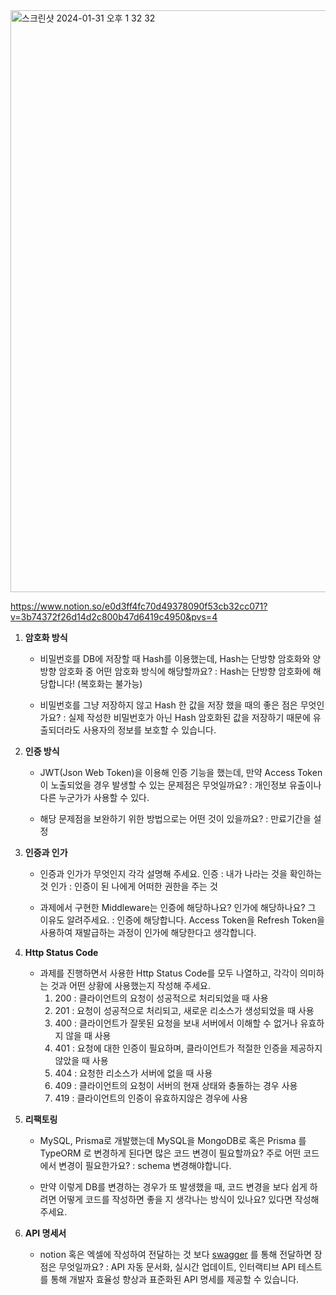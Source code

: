 <img width="931" alt="스크린샷 2024-01-31 오후 1 32 32" src="https://github.com/sssujijl/node.js_report/assets/154482647/cf0025ea-6776-4e8c-acfa-a4138f7fec52">

https://www.notion.so/e0d3ff4fc70d49378090f53cb32cc071?v=3b74372f26d14d2c800b47d6419c4950&pvs=4

1. **암호화 방식**
    - 비밀번호를 DB에 저장할 때 Hash를 이용했는데, Hash는 단방향 암호화와 양방향 암호화 중 어떤 암호화 방식에 해당할까요?
        : Hash는 단방향 암호화에 해당합니다! (복호화는 불가능)

    - 비밀번호를 그냥 저장하지 않고 Hash 한 값을 저장 했을 때의 좋은 점은 무엇인가요?
        : 실제 작성한 비밀번호가 아닌 Hash 암호화된 값을 저장하기 때문에 유출되더라도 사용자의 정보를 보호할 수 있습니다.

2. **인증 방식**
    - JWT(Json Web Token)을 이용해 인증 기능을 했는데, 만약 Access Token이 노출되었을 경우 발생할 수 있는 문제점은 무엇일까요?
        : 개인정보 유출이나 다른 누군가가 사용할 수 있다.

    - 해당 문제점을 보완하기 위한 방법으로는 어떤 것이 있을까요?
        : 만료기간을 설정

3. **인증과 인가**
    - 인증과 인가가 무엇인지 각각 설명해 주세요.
        인증 : 내가 나라는 것을 확인하는 것
        인가 : 인증이 된 나에게 어떠한 권한을 주는 것

    - 과제에서 구현한 Middleware는 인증에 해당하나요? 인가에 해당하나요? 그 이유도 알려주세요.
        : 인증에 해당합니다.
        Access Token을 Refresh Token을 사용하여 재발급하는 과정이 인가에 해당한다고 생각합니다.

4. **Http Status Code**
    - 과제를 진행하면서 사용한 Http Status Code를 모두 나열하고, 각각이 의미하는 것과 어떤 상황에 사용했는지 작성해 주세요.
        1. 200 : 클라이언트의 요청이 성공적으로 처리되었을 때 사용
        2. 201 : 요청이 성공적으로 처리되고, 새로운 리소스가 생성되었을 때 사용
        3. 400 : 클라이언트가 잘못된 요청을 보내 서버에서 이해할 수 없거나 유효하지 않을 때 사용
        4. 401 : 요청에 대한 인증이 필요하며, 클라이언트가 적절한 인증을 제공하지 않았을 때 사용
        5. 404 : 요청한 리소스가 서버에 없을 때 사용
        6. 409 : 클라이언트의 요청이 서버의 현재 상태와 충돌하는 경우 사용
        7. 419 : 클라이언트의 인증이 유효하지않은 경우에 사용


5. **리팩토링**
    - MySQL, Prisma로 개발했는데 MySQL을 MongoDB로 혹은 Prisma 를 TypeORM 로 변경하게 된다면 많은 코드 변경이 필요할까요? 주로 어떤 코드에서 변경이 필요한가요?
        : schema 변경해야합니다.

    - 만약 이렇게 DB를 변경하는 경우가 또 발생했을 때, 코드 변경을 보다 쉽게 하려면 어떻게 코드를 작성하면 좋을 지 생각나는 방식이 있나요? 있다면 작성해 주세요.
    
6. **API 명세서**
    - notion 혹은 엑셀에 작성하여 전달하는 것 보다 [swagger](https://swagger.io/) 를 통해 전달하면 장점은 무엇일까요?
        : API 자동 문서화, 실시간 업데이트, 인터랙티브 API 테스트를 통해 개발자 효율성 향상과 표준화된 API 명세를 제공할 수 있습니다.